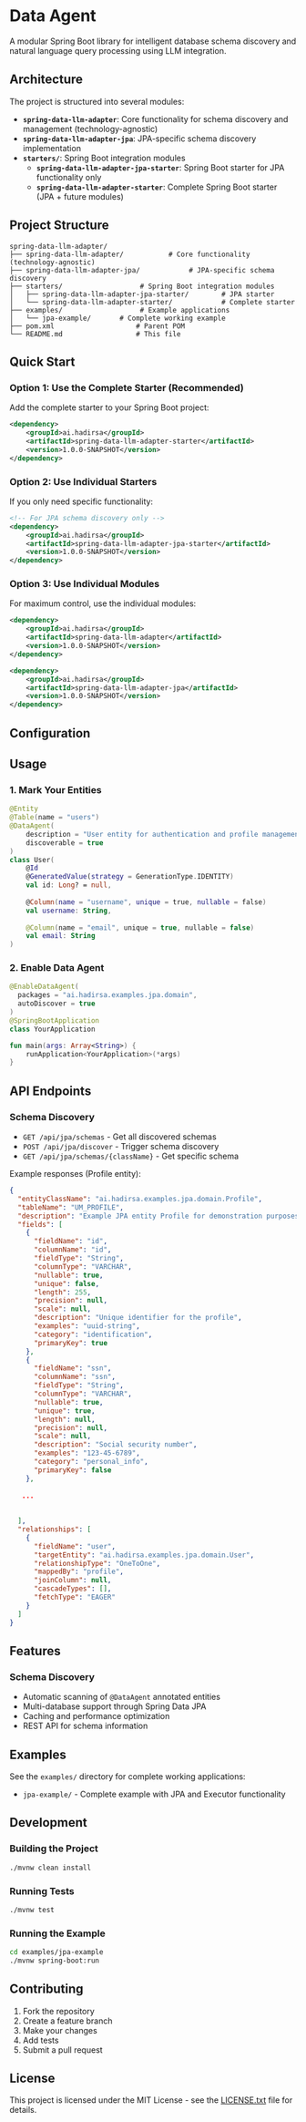 # Data Agent

A modular Spring Boot library for intelligent database schema discovery and natural language query processing using LLM integration.

## Architecture

The project is structured into several modules:

- **`spring-data-llm-adapter`**: Core functionality for schema discovery and management (technology-agnostic)
- **`spring-data-llm-adapter-jpa`**: JPA-specific schema discovery implementation
- **`starters/`**: Spring Boot integration modules
  - **`spring-data-llm-adapter-jpa-starter`**: Spring Boot starter for JPA functionality only
  - **`spring-data-llm-adapter-starter`**: Complete Spring Boot starter (JPA + future modules)

## Project Structure

```
spring-data-llm-adapter/
├── spring-data-llm-adapter/           # Core functionality (technology-agnostic)
├── spring-data-llm-adapter-jpa/            # JPA-specific schema discovery
├── starters/                   # Spring Boot integration modules
│   ├── spring-data-llm-adapter-jpa-starter/        # JPA starter
│   └── spring-data-llm-adapter-starter/            # Complete starter
├── examples/                   # Example applications
│   └── jpa-example/       # Complete working example
├── pom.xml                    # Parent POM
└── README.md                  # This file
```

## Quick Start

### Option 1: Use the Complete Starter (Recommended)

Add the complete starter to your Spring Boot project:

```xml
<dependency>
    <groupId>ai.hadirsa</groupId>
    <artifactId>spring-data-llm-adapter-starter</artifactId>
    <version>1.0.0-SNAPSHOT</version>
</dependency>
```

### Option 2: Use Individual Starters

If you only need specific functionality:

```xml
<!-- For JPA schema discovery only -->
<dependency>
    <groupId>ai.hadirsa</groupId>
    <artifactId>spring-data-llm-adapter-jpa-starter</artifactId>
    <version>1.0.0-SNAPSHOT</version>
</dependency>

```

### Option 3: Use Individual Modules

For maximum control, use the individual modules:

```xml
<dependency>
    <groupId>ai.hadirsa</groupId>
    <artifactId>spring-data-llm-adapter</artifactId>
    <version>1.0.0-SNAPSHOT</version>
</dependency>

<dependency>
    <groupId>ai.hadirsa</groupId>
    <artifactId>spring-data-llm-adapter-jpa</artifactId>
    <version>1.0.0-SNAPSHOT</version>
</dependency>
```

## Configuration


## Usage

### 1. Mark Your Entities

```kotlin
@Entity
@Table(name = "users")
@DataAgent(
    description = "User entity for authentication and profile management",
    discoverable = true
)
class User(
    @Id
    @GeneratedValue(strategy = GenerationType.IDENTITY)
    val id: Long? = null,
    
    @Column(name = "username", unique = true, nullable = false)
    val username: String,
    
    @Column(name = "email", unique = true, nullable = false)
    val email: String
)
```

### 2. Enable Data Agent

```kotlin
@EnableDataAgent(
  packages = "ai.hadirsa.examples.jpa.domain",
  autoDiscover = true
)
@SpringBootApplication
class YourApplication

fun main(args: Array<String>) {
    runApplication<YourApplication>(*args)
}
```

## API Endpoints

### Schema Discovery
- `GET /api/jpa/schemas` - Get all discovered schemas
- `POST /api/jpa/discover` - Trigger schema discovery
- `GET /api/jpa/schemas/{className}` - Get specific schema

Example responses (Profile entity):
```json
{
  "entityClassName": "ai.hadirsa.examples.jpa.domain.Profile",
  "tableName": "UM_PROFILE",
  "description": "Example JPA entity Profile for demonstration purposes",
  "fields": [
    {
      "fieldName": "id",
      "columnName": "id",
      "fieldType": "String",
      "columnType": "VARCHAR",
      "nullable": true,
      "unique": false,
      "length": 255,
      "precision": null,
      "scale": null,
      "description": "Unique identifier for the profile",
      "examples": "uuid-string",
      "category": "identification",
      "primaryKey": true
    },
    {
      "fieldName": "ssn",
      "columnName": "ssn",
      "fieldType": "String",
      "columnType": "VARCHAR",
      "nullable": true,
      "unique": true,
      "length": null,
      "precision": null,
      "scale": null,
      "description": "Social security number",
      "examples": "123-45-6789",
      "category": "personal_info",
      "primaryKey": false
    },
    
   ...
    
    
  ],
  "relationships": [
    {
      "fieldName": "user",
      "targetEntity": "ai.hadirsa.examples.jpa.domain.User",
      "relationshipType": "OneToOne",
      "mappedBy": "profile",
      "joinColumn": null,
      "cascadeTypes": [],
      "fetchType": "EAGER"
    }
  ]
}
```
## Features

### Schema Discovery
- Automatic scanning of `@DataAgent` annotated entities
- Multi-database support through Spring Data JPA
- Caching and performance optimization
- REST API for schema information

## Examples

See the `examples/` directory for complete working applications:

- `jpa-example/` - Complete example with JPA and Executor functionality

## Development

### Building the Project

```bash
./mvnw clean install
```

### Running Tests

```bash
./mvnw test
```

### Running the Example

```bash
cd examples/jpa-example
./mvnw spring-boot:run
```

## Contributing

1. Fork the repository
2. Create a feature branch
3. Make your changes
4. Add tests
5. Submit a pull request

## License

This project is licensed under the MIT License - see the [LICENSE.txt](LICENSE.txt) file for details. 
